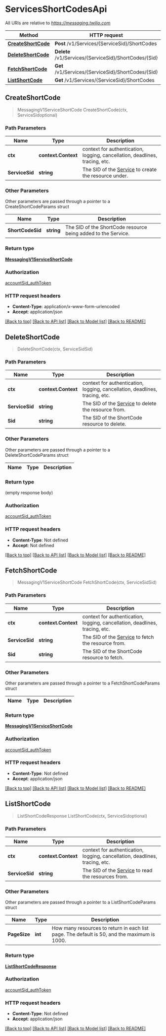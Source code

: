 # ServicesShortCodesApi

All URIs are relative to *https://messaging.twilio.com*

Method | HTTP request | Description
------------- | ------------- | -------------
[**CreateShortCode**](ServicesShortCodesApi.md#CreateShortCode) | **Post** /v1/Services/{ServiceSid}/ShortCodes | 
[**DeleteShortCode**](ServicesShortCodesApi.md#DeleteShortCode) | **Delete** /v1/Services/{ServiceSid}/ShortCodes/{Sid} | 
[**FetchShortCode**](ServicesShortCodesApi.md#FetchShortCode) | **Get** /v1/Services/{ServiceSid}/ShortCodes/{Sid} | 
[**ListShortCode**](ServicesShortCodesApi.md#ListShortCode) | **Get** /v1/Services/{ServiceSid}/ShortCodes | 



## CreateShortCode

> MessagingV1ServiceShortCode CreateShortCode(ctx, ServiceSidoptional)



### Path Parameters


Name | Type | Description
------------- | ------------- | -------------
**ctx** | **context.Context** | context for authentication, logging, cancellation, deadlines, tracing, etc.
**ServiceSid** | **string** | The SID of the [Service](https://www.twilio.com/docs/chat/rest/service-resource) to create the resource under.

### Other Parameters

Other parameters are passed through a pointer to a CreateShortCodeParams struct


Name | Type | Description
------------- | ------------- | -------------
**ShortCodeSid** | **string** | The SID of the ShortCode resource being added to the Service.

### Return type

[**MessagingV1ServiceShortCode**](MessagingV1ServiceShortCode.md)

### Authorization

[accountSid_authToken](../README.md#accountSid_authToken)

### HTTP request headers

- **Content-Type**: application/x-www-form-urlencoded
- **Accept**: application/json

[[Back to top]](#) [[Back to API list]](../README.md#documentation-for-api-endpoints)
[[Back to Model list]](../README.md#documentation-for-models)
[[Back to README]](../README.md)


## DeleteShortCode

> DeleteShortCode(ctx, ServiceSidSid)



### Path Parameters


Name | Type | Description
------------- | ------------- | -------------
**ctx** | **context.Context** | context for authentication, logging, cancellation, deadlines, tracing, etc.
**ServiceSid** | **string** | The SID of the [Service](https://www.twilio.com/docs/chat/rest/service-resource) to delete the resource from.
**Sid** | **string** | The SID of the ShortCode resource to delete.

### Other Parameters

Other parameters are passed through a pointer to a DeleteShortCodeParams struct


Name | Type | Description
------------- | ------------- | -------------

### Return type

 (empty response body)

### Authorization

[accountSid_authToken](../README.md#accountSid_authToken)

### HTTP request headers

- **Content-Type**: Not defined
- **Accept**: Not defined

[[Back to top]](#) [[Back to API list]](../README.md#documentation-for-api-endpoints)
[[Back to Model list]](../README.md#documentation-for-models)
[[Back to README]](../README.md)


## FetchShortCode

> MessagingV1ServiceShortCode FetchShortCode(ctx, ServiceSidSid)



### Path Parameters


Name | Type | Description
------------- | ------------- | -------------
**ctx** | **context.Context** | context for authentication, logging, cancellation, deadlines, tracing, etc.
**ServiceSid** | **string** | The SID of the [Service](https://www.twilio.com/docs/chat/rest/service-resource) to fetch the resource from.
**Sid** | **string** | The SID of the ShortCode resource to fetch.

### Other Parameters

Other parameters are passed through a pointer to a FetchShortCodeParams struct


Name | Type | Description
------------- | ------------- | -------------

### Return type

[**MessagingV1ServiceShortCode**](MessagingV1ServiceShortCode.md)

### Authorization

[accountSid_authToken](../README.md#accountSid_authToken)

### HTTP request headers

- **Content-Type**: Not defined
- **Accept**: application/json

[[Back to top]](#) [[Back to API list]](../README.md#documentation-for-api-endpoints)
[[Back to Model list]](../README.md#documentation-for-models)
[[Back to README]](../README.md)


## ListShortCode

> ListShortCodeResponse ListShortCode(ctx, ServiceSidoptional)



### Path Parameters


Name | Type | Description
------------- | ------------- | -------------
**ctx** | **context.Context** | context for authentication, logging, cancellation, deadlines, tracing, etc.
**ServiceSid** | **string** | The SID of the [Service](https://www.twilio.com/docs/chat/rest/service-resource) to read the resources from.

### Other Parameters

Other parameters are passed through a pointer to a ListShortCodeParams struct


Name | Type | Description
------------- | ------------- | -------------
**PageSize** | **int** | How many resources to return in each list page. The default is 50, and the maximum is 1000.

### Return type

[**ListShortCodeResponse**](ListShortCodeResponse.md)

### Authorization

[accountSid_authToken](../README.md#accountSid_authToken)

### HTTP request headers

- **Content-Type**: Not defined
- **Accept**: application/json

[[Back to top]](#) [[Back to API list]](../README.md#documentation-for-api-endpoints)
[[Back to Model list]](../README.md#documentation-for-models)
[[Back to README]](../README.md)

